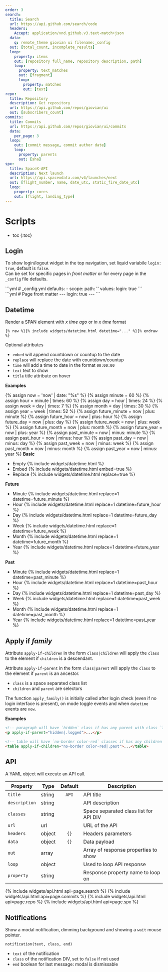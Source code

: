 ```yaml
---
order: 3
search:
  title: Search
  url: https://api.github.com/search/code
  headers:
    Accept: application/vnd.github.v3.text-match+json
  data:
    q: remote_theme giovian ui filename:_config
  out: [total_count, incomplete_results]
  loop:
    property: items
    out: [repository full_name, repository description, path]
    loop:
      property: text_matches
      out: [fragment]
      loop:
        property: matches
        out: [text]
repo:
  title: Repository
  description: Get repository
  url: https://api.github.com/repos/giovian/ui
  out: [subscribers_count]
commits:
  title: Commits
  url: https://api.github.com/repos/giovian/ui/commits
  data:
    per_page: 3
  loop:
    out: [commit message, commit author date]
    loop:
      property: parents
      out: [sha]
spx:
  title: SpaceX-API
  description: Next launch
  url: https://api.spacexdata.com/v4/launches/next
  out: [flight_number, name, date_utc, static_fire_date_utc]
  loop:
    property: cores
    out: [flight, landing_type]
---
```


# Scripts

* toc
{:toc}

## Login

To show login/logout widget in the top navigation, set liquid variabile `login: true`, default is `false`.  
Can be set for specific pages in _front matter_ or for every page in the `_config` file defaults.

<div class="grid">
  <div markdown=1>
```yml
# _config.yml
defaults:
  - scope:
      path: ''
    values:
      login: true
```
  </div>
  <div markdown=1>
```yml
# Page front matter
---
login: true
---
```
  </div>
</div>

## Datetime

Render a SPAN element with _x time ago_ or _in x time_ format

```liquid
{% raw %}{% include widgets/datetime.html datetime="..." %}{% endraw %}
```

Optional attributes

- `embed` will append countdown or countup to the date
- `replace` will replace the date with countdown/countup
- `time` will add a time to date in the format `00:00:00`
- `text` text to show
- `title` title attribute on hover

__Examples__

{% assign now = 'now' | date: "%s" %}
{% assign minute = 60 %}
{% assign hour = minute | times: 60 %}
{% assign day = hour | times: 24 %}
{% assign week = day | times: 7 %}
{% assign month = day | times: 30 %}
{% assign year = week | times: 52 %}
{% assign future_minute = now | plus: minute %}
{% assign future_hour = now | plus: hour %}
{% assign future_day = now | plus: day %}
{% assign future_week = now | plus: week %}
{% assign future_month = now | plus: month %}
{% assign future_year = now | plus: year %}
{% assign past_minute = now | minus: minute %}
{% assign past_hour = now | minus: hour %}
{% assign past_day = now | minus: day %}
{% assign past_week = now | minus: week %}
{% assign past_month = now | minus: month %}
{% assign past_year = now | minus: year %}
**Basic**
- Empty {% include widgets/datetime.html %}
- Embed {% include widgets/datetime.html embed=true %}
- Replace {% include widgets/datetime.html replace=true %}

**Future**
- Minute {% include widgets/datetime.html replace=1 datetime=future_minute %}
- Hour {% include widgets/datetime.html replace=1 datetime=future_hour %}
- Day {% include widgets/datetime.html replace=1 datetime=future_day %}
- Week {% include widgets/datetime.html replace=1 datetime=future_week %}
- Month {% include widgets/datetime.html replace=1 datetime=future_month %}
- Year {% include widgets/datetime.html replace=1 datetime=future_year %}

**Past**
- Minute {% include widgets/datetime.html replace=1 datetime=past_minute %}
- Hour {% include widgets/datetime.html replace=1 datetime=past_hour %}
- Day {% include widgets/datetime.html replace=1 datetime=past_day %}
- Week {% include widgets/datetime.html replace=1 datetime=past_week %}
- Month {% include widgets/datetime.html replace=1 datetime=past_month %}
- Year {% include widgets/datetime.html replace=1 datetime=past_year %}

## Apply if _family_

Attribute `apply-if-children` in the form `class|children` will apply the `class` to the element if `children` is a descendant.

Attribute `apply-if-parent` in the form `class|parent` will apply the `class` to the element if `parent` is an ancestor.

- `class` is a space separated class list
- `children` and `parent` are selectors

The function `apply_family()` is initially called after login check (even if no login interface is present), on mode toggle events and when `datetime` events are `now`.

**Examples**

```html
<!-- paragraph will have `hidden` class if has any parent with class `logged` -->
<p apply-if-parent="hidden|.logged">...</p>

<!-- table will have `no-border color-red` classes if has any children with class `past` -->
<table apply-if-children="no-border color-red|.past">...</table>
```

## API

A YAML object will execute an API call.

| Property | Type | Default | Description
|---|---|:---:|---
| `title` | string | `API` | API title
| `description` | string | | API description
| `classes` | string | | Space separated class list for API DIV
| `url` | url | | URL of the API
| `headers` | object | `{}` | Headers parameters
| `data` | object | `{}` | Data payload
| `out` | array | | Array of response properties to show
| `loop` | object | | Used to loop API response
| `property` | string | | Response property name to loop on

{% include widgets/api.html api=page.search %}
{% include widgets/api.html api=page.commits %}
{% include widgets/api.html api=page.repo %}
{% include widgets/api.html api=page.spx %}

## Notifications

Show a modal notification, dimming background and showing a `wait` mouse pointer.

`notification(text, class, end)`

- `text` of the notification
- `class` of the notification DIV, set to `false` if not used
- `end` boolean for last message: modal is dismissable